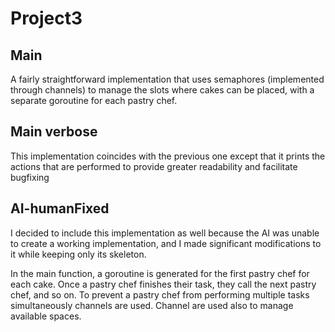 # Project3
## Main
A fairly straightforward implementation that uses semaphores (implemented through channels) to manage the slots where cakes can be placed, with a separate goroutine for each pastry chef.

## Main verbose
This implementation coincides with the previous one except that it prints the actions that are performed to provide greater readability and facilitate bugfixing

## AI-humanFixed
I decided to include this implementation as well because the AI was unable to create a working implementation, and I made significant modifications to it while keeping only its skeleton.

In the main function, a goroutine is generated for the first pastry chef for each cake. Once a pastry chef finishes their task, they call the next pastry chef, and so on.
To prevent a pastry chef from performing multiple tasks simultaneously channels are used. Channel are used also to manage available spaces.